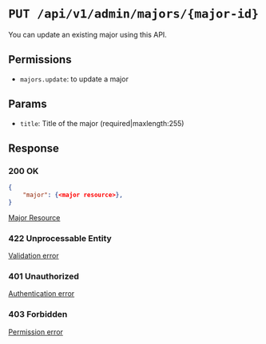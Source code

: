 # `PUT /api/v1/admin/majors/{major-id}`
You can update an existing major using this API.


## Permissions
- `majors.update`: to update a major

## Params

- `title`: Title of the major (required|maxlength:255)

## Response

### 200 OK

```json
{
    "major": {<major resource>},
}
```

[Major Resource](../../resources/major.md)

### 422 Unprocessable Entity
 [Validation error](../../validation-errors.md)

### 401 Unauthorized
 [Authentication error](../../authentication-errors.md)

### 403 Forbidden
 [Permission error](../../permission-errors.md)
